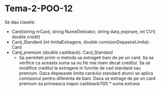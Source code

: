 # Tema-2-POO-12
Se dau clasele:
- Card(string nrCard, string NumeDetinator, string data_expirare, int CVV, double credit)
- Card_Standard (int limitaExtragere, double comisionDepasireLimita): Card
- Card_premium (double cashback): Card_Standard
  - Sa permiteti printr-o metoda sa extrageti bani de pe un card. Sa se verifice ca aceasta suma sa nu fie mai mare decat creditul. Sa se modifice creditul la extragere in functie de cad standard sau premium. Daca depaseste limita cardului standard atunci se aplica comisionul pentru diferenta de bani. Daca se extrage de pe un card premium sa primeasca inapoi cashback/100 * suma extrasa

